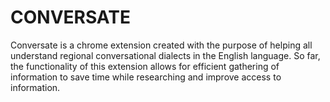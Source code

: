 # CONVERSATE
Conversate is a chrome extension created with the purpose of helping all understand regional conversational dialects in the English language.
So far, the functionality of this extension allows for efficient gathering of information to save time while researching and improve access to information.
